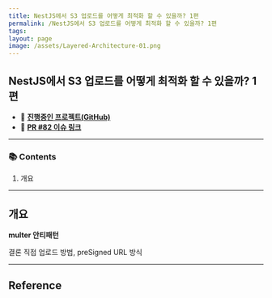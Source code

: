 ```yaml
---
title: NestJS에서 S3 업로드를 어떻게 최적화 할 수 있을까? 1편
permalink: /NestJS에서 S3 업로드를 어떻게 최적화 할 수 있을까? 1편
tags:
layout: page
image: /assets/Layered-Architecture-01.png
---
```


## NestJS에서 S3 업로드를 어떻게 최적화 할 수 있을까? 1편

- 🐙 **[진행중인 프로젝트(GitHub)](https://github.com/yanggwangseong/daily-sentence-be)**
- 🔗 **[PR #82 이슈 링크](https://github.com/f-lab-edu/Mokakbab/pull/82)**

---

### 📚 Contents

1. 개요

---

## 개요

**multer 안티패턴**

결론 직접 업로드 방법, preSigned URL 방식

---

## Reference
